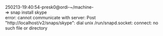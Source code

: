   
250213-19:40:54-presk0@ordi-~/machine-  
=> snap install skype  
error: cannot communicate with server: Post "http://localhost/v2/snaps/skype": dial unix /run/snapd.socket: connect: no such file or directory